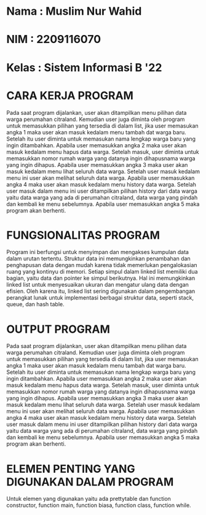 # Nama : Muslim Nur Wahid
# NIM : 2209116070
# Kelas : Sistem Informasi B '22

# CARA KERJA PROGRAM
Pada saat program dijalankan, user akan ditampilkan menu pilihan data warga perumahan citraland. Kemudian user juga diminta oleh program untuk memasukkan pilihan yang tersedia di dalam list, jika user memasukan angka 1 maka user akan masuk kedalam menu tambah dat warga baru. Setelah itu user diminta untuk memasukan nama lengkap warga baru yang ingin ditambahkan. Apabila user memasukkan angka 2 maka user akan masuk kedalam menu hapus data warga. Setelah masuk, user diminta untuk memasukkan nomor rumah warga yang datanya ingin dihapusnama warga yang ingin dihapus. Apabila user memasukkan angka 3 maka user akan masuk kedalam menu lihat seluruh data warga. Setelah user masuk kedalam menu ini user akan melihat seluruh data warga. Apabila user memasukkan angka 4 maka user akan masuk kedalam menu history data warga. Setelah user masuk dalam menu ini user ditampilkan pilihan history dari data warga yaitu data warga yang ada di perumahan citraland, data warga yang pindah dan kembali ke menu sebelumnya. Apabila user memasukkan angka 5 maka program akan berhenti.

# FUNGSIONALITAS PROGRAM
Program ini berfungsi untuk menyimpan dan mengakses kumpulan data dalam urutan tertentu. Struktur data ini memungkinkan penambahan dan penghapusan data dengan mudah karena tidak memerlukan pengalokasian ruang yang kontinyu di memori. Setiap simpul dalam linked list memiliki dua bagian, yaitu data dan pointer ke simpul berikutnya. Hal ini memungkinkan linked list untuk menyesuaikan ukuran dan mengatur ulang data dengan efisien. Oleh karena itu, linked list sering digunakan dalam pengembangan perangkat lunak untuk implementasi berbagai struktur data, seperti stack, queue, dan hash table.

# OUTPUT PROGRAM
Pada saat program dijalankan, user akan ditampilkan menu pilihan data warga perumahan citraland. Kemudian user juga diminta oleh program untuk memasukkan pilihan yang tersedia di dalam list, jika user memasukan angka 1 maka user akan masuk kedalam menu tambah dat warga baru. Setelah itu user diminta untuk memasukan nama lengkap warga baru yang ingin ditambahkan. Apabila user memasukkan angka 2 maka user akan masuk kedalam menu hapus data warga. Setelah masuk, user diminta untuk memasukkan nomor rumah warga yang datanya ingin dihapusnama warga yang ingin dihapus. Apabila user memasukkan angka 3 maka user akan masuk kedalam menu lihat seluruh data warga. Setelah user masuk kedalam menu ini user akan melihat seluruh data warga. Apabila user memasukkan angka 4 maka user akan masuk kedalam menu history data warga. Setelah user masuk dalam menu ini user ditampilkan pilihan history dari data warga yaitu data warga yang ada di perumahan citraland, data warga yang pindah dan kembali ke menu sebelumnya. Apabila user memasukkan angka 5 maka program akan berhenti.

# ELEMEN PENTING YANG DIGUNAKAN DALAM PROGRAM
Untuk elemen yang digunakan yaitu ada prettytable dan function constructor, function main, function biasa, function class, function while.
